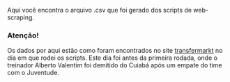 Aqui você encontra o arquivo .csv que foi gerado dos scripts de web-scraping.<br/>

### Atenção!
Os dados por aqui estão como foram encontrados no site [transfermarkt](https://www.transfermarkt.com.br/) no dia em que rodei os scripts. Este dia foi antes da primeira rodada, onde o treinador Alberto Valentim foi demitido do Cuiabá após um empate do time com o Juventude. 
